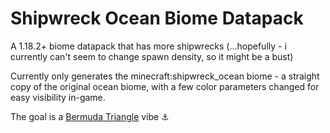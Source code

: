 # Shipwreck Ocean Biome Datapack

A 1.18.2+ biome datapack that has more shipwrecks
(...hopefully - i currently can't seem to change spawn density, so it might be a bust)

Currently only generates the minecraft:shipwreck_ocean biome - a straight copy of the original ocean biome, with a few color parameters changed for easy visibility in-game.

The goal is a [Bermuda Triangle](https://en.wikipedia.org/wiki/Bermuda_Triangle) vibe ⚓
